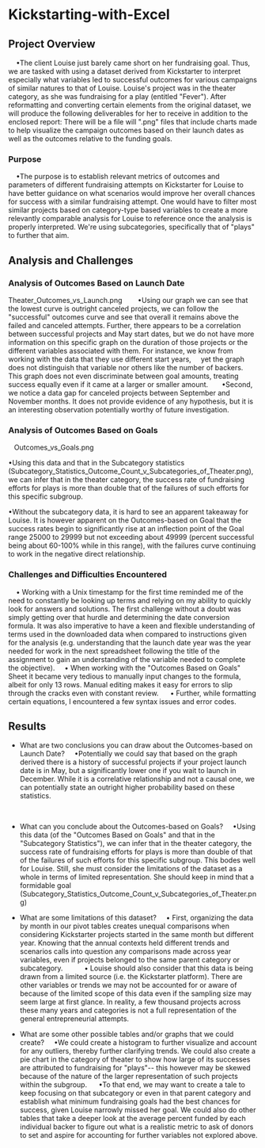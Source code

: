 # Kickstarting-with-Excel

## Project Overview 
    •The client Louise just barely came short on her fundraising goal. Thus, we are tasked with using a dataset derived from Kickstarter to interpret especially what variables led to successful outcomes for various campaigns of similar natures to that of Louise. Louise's project was in the theater category, as she was fundraising for a play (entitled "Fever"). After reformatting and converting certain elements from the original dataset, we will produce the following deliverables for her to receive in addition to the enclosed report: There will be a file will ".png" files that include charts made to help visualize the campaign outcomes based on their launch dates as well as the outcomes relative to the funding goals. 
### Purpose
    •The purpose is to establish relevant metrics of outcomes and parameters of different fundraising attempts on Kickstarter for Louise to have better guidance on what scenarios would improve her overall chances for success with a similar fundraising attempt. One would have to filter most similar projects based on category-type based variables to create a more relevantly comparable analysis for Louise to reference once the analysis is properly interpreted. We're using subcategories, specifically that of "plays" to further that aim.

## Analysis and Challenges

### Analysis of Outcomes Based on Launch Date

Theater_Outcomes_vs_Launch.png   
    •Using our graph we can see that the lowest curve is outright canceled projects, we can follow the "successful" outcomes curve and see that overall it remains above the failed and canceled attempts. Further, there appears to be a correlation between successful projects and May start dates, but we do not have more information on this specific graph on the duration of those projects or the different variables associated with them. For instance, we know from working with the data that they use different start years,     yet the graph does not distinguish that variable nor others like the number of backers. This graph does not even discriminate between goal amounts, treating success equally even if it came at a larger or smaller amount.  
    •Second, we notice a data gap for canceled projects between September and November months. It does not provide evidence of any hypothesis, but it is an interesting observation potentially worthy of future investigation.

### Analysis of Outcomes Based on Goals


   Outcomes_vs_Goals.png    

•Using this data and that in the Subcategory statistics (Subcategory_Statistics_Outcome_Count_v_Subcategories_of_Theater.png), we can infer that in the theater category, the success rate of fundraising efforts for plays is more than double that of the failures of such efforts for this specific subgroup. 

•Without the subcategory data, it is hard to see an apparent takeaway for Louise. It is however apparent on the Outcomes-based on Goal that the success rates begin to significantly rise at an inflection point of the Goal range 25000 to 29999 but not exceeding about 49999 (percent successful being about 60-100% while in this range), with the failures curve continuing to work in the negative direct relationship.  




### Challenges and Difficulties Encountered
    • Working with a Unix timestamp for the first time reminded me of the need to constantly be looking up terms and relying on my ability to quickly look for answers and solutions. The first challenge without a doubt was simply getting over that hurdle and determining the date conversion formula. It was also imperative to have a keen and flexible understanding of terms used in the downloaded data when compared to instructions given for the analysis (e.g. understanding that the launch date year was the year needed for work in the next spreadsheet following the title of the assignment to gain an understanding of the variable needed to complete the objective).
    • When working with the "Outcomes Based on Goals" Sheet it became very tedious to manually input changes to the formula, albeit for only 13 rows. Manual editing makes it easy for errors to slip through the cracks even with constant review. 
    • Further, while formatting certain equations, I encountered a few syntax issues and error codes. 

## Results
- What are two conclusions you can draw about the Outcomes-based on Launch Date?
    •Potentially we could say that based on the graph derived there is a history of successful projects if your project launch date is in May, but a significantly lower one if you wait to launch in December. While it is a correlative relationship and not a causal one, we can potentially state an outright higher probability based on these statistics.


  
- What can you conclude about the Outcomes-based on Goals?
    •Using this data (of the "Outcomes Based on Goals" and that in the "Subcategory Statistics"), we can infer that in the theater category, the success rate of fundraising efforts for plays is more than double of that of the failures of such efforts for this specific subgroup. This bodes well for Louise. Still, she must consider the limitations of the dataset as a whole in terms of limited representation. She should keep in mind that a formidable goal  (Subcategory_Statistics_Outcome_Count_v_Subcategories_of_Theater.png)  
  
 
- What are some limitations of this dataset?
    • First, organizing the data by month in our pivot tables creates unequal comparisons when considering Kickstarter projects started in the same month but different year. Knowing that the annual contexts held different trends and scenarios calls into question any comparisons made across year variables, even if projects belonged to the same parent category or subcategory. 
    
    • Louise should also consider that this data is being drawn from a limited source (i.e. the Kickstarter platform). There are other variables or trends we may not be accounted for or aware of because of the limited scope of this data even if the sampling size may seem large at first glance. In reality, a few thousand projects across these many years and categories is not a full representation of the general entrepreneurial attempts. 
    

- What are some other possible tables and/or graphs that we could create?
    •We could create a histogram to further visualize and account for any outliers, thereby further clarifying trends. We could also create a pie chart in the category of theater to show how large of its successes are attributed to fundraising for "plays"-- this however may be skewed because of the nature of the larger representation of such projects within the subgroup. 
    •To that end, we may want to create a tale to keep focusing on that subcategory or even in that parent category and establish what minimum fundraising goals had the best chances for success, given Louise narrowly missed her goal. We could also do other tables that take a deeper look at the average percent funded by each individual backer to figure out what is a realistic metric to ask of donors to set and aspire for accounting for further variables not explored above.   


